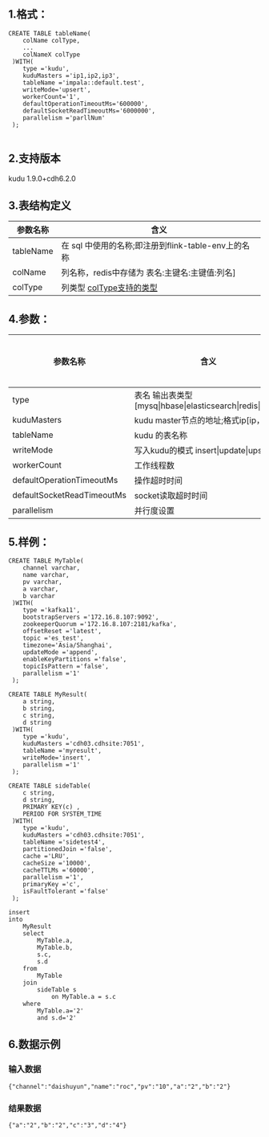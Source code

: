 ## 1.格式：
```
CREATE TABLE tableName(
    colName colType,
    ...
    colNameX colType
 )WITH(
    type ='kudu',
    kuduMasters ='ip1,ip2,ip3',
    tableName ='impala::default.test',
    writeMode='upsert',
    workerCount='1',
    defaultOperationTimeoutMs='600000',
    defaultSocketReadTimeoutMs='6000000',
    parallelism ='parllNum'
 );


```

## 2.支持版本
kudu 1.9.0+cdh6.2.0 

## 3.表结构定义
 
|参数名称|含义|
|----|---|
| tableName | 在 sql 中使用的名称;即注册到flink-table-env上的名称
| colName | 列名称，redis中存储为 表名:主键名:主键值:列名]|
| colType | 列类型 [colType支持的类型](../colType.md)|


## 4.参数：
  
|参数名称|含义|是否必填|默认值|
|----|---|---|-----|
| type | 表名 输出表类型[mysq&#124;hbase&#124;elasticsearch&#124;redis&#124;kudu]|是||
| kuduMasters | kudu master节点的地址;格式ip[ip，ip2]|是||
| tableName | kudu 的表名称|是||
| writeMode | 写入kudu的模式 insert&#124;update&#124;upsert |否 |upsert
| workerCount | 工作线程数 |否|
| defaultOperationTimeoutMs | 操作超时时间 |否|
| defaultSocketReadTimeoutMs | socket读取超时时间 |否|
| parallelism | 并行度设置|否|1|
      
  
## 5.样例：
```
CREATE TABLE MyTable(
    channel varchar,
    name varchar,
    pv varchar,
    a varchar,
    b varchar
 )WITH(
    type ='kafka11',
    bootstrapServers ='172.16.8.107:9092',
    zookeeperQuorum ='172.16.8.107:2181/kafka',
    offsetReset ='latest',
    topic ='es_test',
    timezone='Asia/Shanghai',
    updateMode ='append',
    enableKeyPartitions ='false',
    topicIsPattern ='false',
    parallelism ='1'
 );

CREATE TABLE MyResult(
    a string,
    b string,
    c string,
    d string
 )WITH(
    type ='kudu',
    kuduMasters ='cdh03.cdhsite:7051',
    tableName ='myresult',
    writeMode='insert',
    parallelism ='1'
 );

CREATE TABLE sideTable(
    c string,
    d string,
    PRIMARY KEY(c) ,
    PERIOD FOR SYSTEM_TIME
 )WITH(
    type ='kudu',
    kuduMasters ='cdh03.cdhsite:7051',
    tableName ='sidetest4',
    partitionedJoin ='false',
    cache ='LRU',
    cacheSize ='10000',
    cacheTTLMs ='60000',
    parallelism ='1',
    primaryKey ='c',
    isFaultTolerant ='false'
 );

insert         
into
    MyResult
    select
        MyTable.a,
        MyTable.b,
        s.c,
        s.d                                
    from
        MyTable                                    
    join
        sideTable s                                                                                            
            on MyTable.a = s.c                                    
    where
        MyTable.a='2'                                                              
        and s.d='2'

 ```

## 6.数据示例
### 输入数据
```
{"channel":"daishuyun","name":"roc","pv":"10","a":"2","b":"2"}
```
### 结果数据
```
{"a":"2","b":"2","c":"3","d":"4"}
```